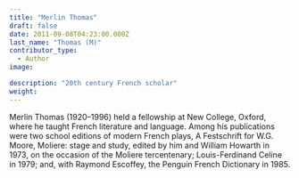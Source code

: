 ```yaml
---
title: "Merlin Thomas"
draft: false
date: 2011-09-08T04:23:00.000Z
last_name: "Thomas (M)"
contributor_type:
  - Author
image:

description: "20th century French scholar"
weight:
---
```


Merlin Thomas (1920–1996) held a fellowship at New College, Oxford, where he taught French literature and language. Among his publications were two school editions of modern French plays, A Festschrift for W.G. Moore, Moliere: stage and study, edited by him and William Howarth in 1973, on the occasion of the Moliere tercentenary; Louis-Ferdinand Celine in 1979; and, with Raymond Escoffey, the Penguin French Dictionary in 1985.

